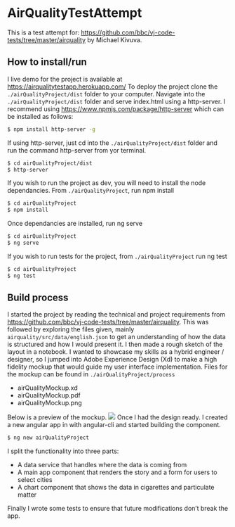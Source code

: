 # AirQualityTestAttempt
This is a test attempt for: https://github.com/bbc/vj-code-tests/tree/master/airquality by Michael Kivuva.

## How to install/run
I live demo for the project is available at https://airqualitytestapp.herokuapp.com/
To deploy the project clone the `./airQualityProject/dist` folder to your computer.
Navigate into the `./airQualityProject/dist` folder and serve index.html using a http-server.
I recommend using https://www.npmjs.com/package/http-server which can be installed as follows:
```sh
$ npm install http-server -g
```
If using http-server, just cd into the `./airQualityProject/dist` folder and run the command http-server from yor terminal.
```sh
$ cd airQualityProject/dist
$ http-server
```
If you wish to run the project as dev, you will need to install the node dependancies.
From `./airQualityProject`, run npm install
```sh
$ cd airQualityProject
$ npm install
```
Once dependancies are installed, run ng serve
```sh
$ cd airQualityProject
$ ng serve
```
If you wish to run tests for the project, from `./airQualityProject` run ng test
```sh
$ cd airQualityProject
$ ng test
```
## Build process
I started the project by reading the technical and project requirements from https://github.com/bbc/vj-code-tests/tree/master/airquality. 
This was followed by exploring the files given, mainly `airquality/src/data/english.json` to get an understanding of how the data is structured and how I would present it.
I then made a rough sketch of the layout in a notebook.
I wanted to showcase my skills as a hybrid engineer / designer, so I jumped into Adobe Experience Design (Xd) to make a high fidelity mockup that would guide my user interface implementation. 
Files for the mockup can be found in `./airQualityProject/process`  
  - airQualityMockup.xd
  - airQualityMockup.pdf
  - airQualityMockup.png

Below is a preview of the mockup.
![](https://airqualitytestapp.herokuapp.com/preview.png)
Once I had the design ready. I created a new angular app in with angular-cli and started building the component. 
```sh
$ ng new airQualityProject
```
I split the functionality into three parts:
  - A data service that handles where the data is coming from
  - A main app component that renders the story and a form for users to select cities
  - A chart component that shows the data in cigarettes and particulate matter

Finally I wrote some tests to ensure that future modifications don’t break the app.
